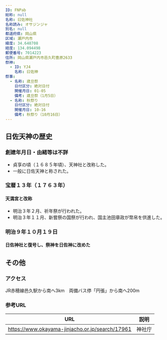 ```yaml
---
ID: FNPab
総称: null
名称: 曰佐神社
名称読み: オサジンジャ
別名: null
都道府県: 岡山県
区域: 瀬戸内市
緯度: 34.648708
経度: 134.094498
郵便番号: 7014223
住所: 岡山県瀬戸内市邑久町豊原2633
祭神:
  - ID: YJ4
    名称: 曰佐神
祭事:
  - 名称: 歳旦祭
    日付区分: 絶対日付
    開催月日: 01-05
    備考: 歳旦祭（1月5日）
  - 名称: 秋祭り
    日付区分: 絶対日付
    開催月日: 10-16
    備考: 秋祭り（10月16日）
---
```


## 日佐天神の歴史

### 創建年月日・由緒等は不詳

- 貞享の頃（１６８５年頃）、天神社と改称した。
- 一般に日佐天神と称された。

### 宝暦１３年（１７６３年）

#### 天満宮と改称

- 明治３年２月、祈年祭が行われた。
- 明治３年１１月、新嘗祭の国祭が行われ、国主池田章政が幣帛を供進した。

### 明治９年１０月１９日

#### 日佐神社と復号し、祭神を日佐神に改めた

## その他

### アクセス

JR赤穂線邑久駅から南へ3km　両備バス停「円張」から南へ200m

### 参考URL

| URL                                             | 説明   |
| ----------------------------------------------- | ------ |
| https://www.okayama-jinjacho.or.jp/search/17961 | 神社庁 |

